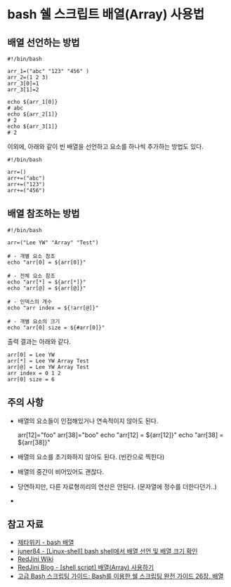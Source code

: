 # bash 쉘 스크립트 배열(Array) 사용법

## 배열 선언하는 방법
    #!/bin/bash

    arr_1=("abc" "123" "456" )
    arr_2=(1 2 3)
    arr_3[0]=1
    arr_3[1]=2

    echo ${arr_1[0]}
    # abc
    echo ${arr_2[1]}
    # 2
    echo ${arr_3[1]}
    # 2

이외에, 아래와 같이 빈 배열을 선언하고 요소를 하나씩 추가하는 방법도 있다.

    #!/bin/bash

    arr=()
    arr+=("abc")
    arr+=("123")
    arr+=("456")

## 배열 참조하는 방법

    #!/bin/bash

    arr=("Lee YW" "Array" "Test")

    # - 개별 요소 참조
    echo "arr[0] = ${arr[0]}"

    # - 전체 요소 참조
    echo "arr[*] = ${arr[*]}"
    echo "arr[@] = ${arr[@]}"

    # - 인덱스의 개수
    echo "arr index = ${!arr[@]}"

    # - 개별 요소의 크기
    echo "arr[0] size = ${#arr[0]}"

출력 결과는 아래와 같다.

    arr[0] = Lee YW
    arr[*] = Lee YW Array Test
    arr[@] = Lee YW Array Test
    arr index = 0 1 2
    arr[0] size = 6

## 주의 사항
- 배열의 요소들이 인접해있거나 연속적이지 않아도 된다.

    arr[12]="foo"
    arr[38]="boo"
    echo "arr[12] = ${arr[12]}"
    echo "arr[38] = ${arr[38]}"


- 배열의 요소를 초기화하지 않아도 된다. (빈칸으로 찍힌다)
- 배열의 중간이 비어있어도 괜찮다.
- 당연하지만, 다른 자료형끼리의 연산은 안된다. (문자열에 정수를 더한다던가..)
- 

## 참고 자료
- [제타위키 - bash 배열](https://zetawiki.com/wiki/Bash_%EB%B0%B0%EC%97%B4)
- [juner84 - [Linux-shell] bash shell에서 배열 선언 및 배열 크기 확인](https://blog.naver.com/juner84/100191014657)
- [RedJini Wiki](http://wiki.redjini.com/linux/script/array)
- [RedJini Blog - [shell script] 배열(Array) 사용하기](http://blog.redjini.com/282)
- [고급 Bash 스크립팅 가이드: Bash를 이용한 쉘 스크립팅 완전 가이드 26장. 배열](http://coffeenix.net/doc/HOWTOs/html/Adv-Bash-Scr-HOWTO/arrays.html)